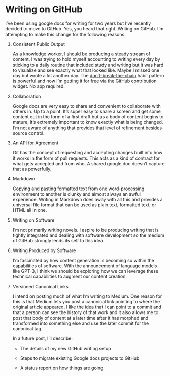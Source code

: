 # Writing on GitHub

I’ve been using google docs for writing for two years but I’ve recently decided to move to GitHub. Yes, you heard that right. Writing on GitHub. I’m attempting to make this change for the following reasons.

1. Consistent Public Output

   As a knowledge worker, I should be producing a steady stream of content. I was trying to hold myself accounting to writing every day by sticking to a daily routine that included study and writing but it was hard to visualize and see exactly what that looked like. Maybe I missed one day but wrote a lot another day. The [don’t-break-the-chain](https://luxafor.com/dont-break-the-chain-explained/) habit pattern is powerful and now I’m getting it for free via the GitHub contribution widget. No app required.

2. Collaboration

   Google docs are very easy to share and convenient to collaborate with others in. Up to a point. It’s super easy to share a screen and get some content out in the form of a first draft but as a body of content begins to mature, it’s extremely important to know exactly what is being changed. I’m not aware of anything that provides that level of refinement besides source control. 

3. An API for Agreement

   Git has the concept of requesting and accepting changes built into how it works in the form of pull requests. This acts as a kind of contract for what gets accepted and from who. A shared google doc doesn’t capture that as powerfully. 

4. Markdown

   Copying and pasting formatted text from one word-processing environment to another is clunky and almost always an awful experience. Writing in Markdown does away with all this and provides a universal file format that can be used as plain text, formatted text, or HTML all in one. 

5. Writing on Software

   I’m not primarily writing novels. I aspire to be producing writing that is tightly integrated and dealing with software development so the medium of GitHub strongly lends its self to this idea.

6. Writing Produced by Software

   I’m fascinated by how content generation is becoming so within the capabilities of software. With the announcement of language models like GPT-3, I think we should be exploring how we can leverage these technical capabilities to augment our content creation. 

7. Versioned Canonical Links

   I intend on posting much of what I’m writing to Medium. One reason for this is that Medium lets you post a canonical link pointing to where the original article appeared. I like the idea that I can point to a commit and that a person can see the history of that work and it also allows me to post that body of content at a later time after it has morphed and transformed into something else and use the later commit for the canonical tag. 


   In a future post, I’ll describe:

   - The details of my new GitHub writing setup

   - Steps to migrate existing Google docs projects to GitHub

   - A status report on how things are going

<!--stackedit_data:
eyJoaXN0b3J5IjpbMjA1OTU2NDA3LC0xNDY3MTEwMzEsMTI3ND
M3MTg0NV19
-->